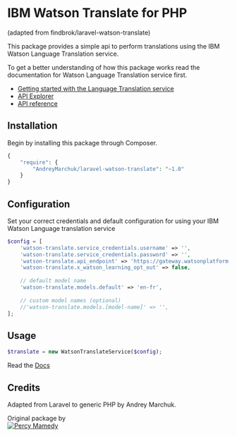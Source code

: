 # IBM Watson Translate for PHP 
(adapted from findbrok/laravel-watson-translate)

This package provides a simple api to perform translations using the IBM Watson Language Translation service. 

To get a better understanding of how this package works read the documentation for Watson Language Translation service first.

- [Getting started with the Language Translation service](https://www.ibm.com/smarterplanet/us/en/ibmwatson/developercloud/doc/language-translation/)
- [API Explorer](https://watson-api-explorer.mybluemix.net/apis/language-translation-v2)
- [API reference](https://www.ibm.com/smarterplanet/us/en/ibmwatson/developercloud/language-translation/api/v2/)

## Installation
Begin by installing this package through Composer.

```php
{
    "require": {
        "AndreyMarchuk/laravel-watson-translate": "~1.0"
    }
}
```

## Configuration

Set your correct credentials and default configuration for using your IBM Watson Language translation service
```php
$config = [
    'watson-translate.service_credentials.username' => '',
    'watson-translate.service_credentials.password' => '',
    'watson-translate.api_endpoint' => 'https://gateway.watsonplatform.net/language-translator/api/',
    'watson-translate.x_watson_learning_opt_out' => false,
    
    // default model name
    'watson-translate.models.default' => 'en-fr',
    
    // custom model names (optional)
    //'watson-translate.models.[model-name]' => '',
];

```

## Usage

```php
$translate = new WatsonTranslateService($config);
```

Read the [Docs](https://github.com/findbrok/laravel-watson-translate/wiki)

## Credits

Adapted from Laravel to generic PHP by Andrey Marchuk.

Original package by \
[![Percy Mamedy](https://img.shields.io/badge/Author-Percy%20Mamedy-orange.svg)](https://twitter.com/PercyMamedy)


